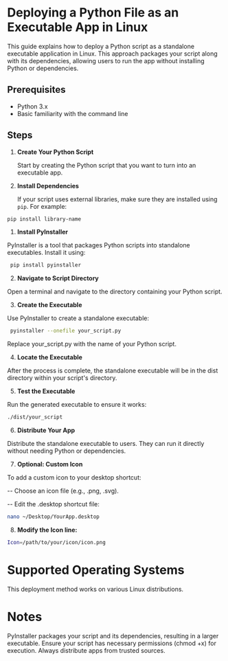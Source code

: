 # Deploying a Python File as an Executable App in Linux

This guide explains how to deploy a Python script as a standalone executable application in Linux. This approach packages your script along with its dependencies, allowing users to run the app without installing Python or dependencies.

## Prerequisites

- Python 3.x
- Basic familiarity with the command line

## Steps

1. **Create Your Python Script**

   Start by creating the Python script that you want to turn into an executable app.

2. **Install Dependencies**

   If your script uses external libraries, make sure they are installed using `pip`. For example:

```sh
pip install library-name
```

1. **Install PyInstaller**

PyInstaller is a tool that packages Python scripts into standalone executables. Install it using:

``` sh
 pip install pyinstaller
```

2. **Navigate to Script Directory**

Open a terminal and navigate to the directory containing your Python script.

3. **Create the Executable**

Use PyInstaller to create a standalone executable:

```sh
 pyinstaller --onefile your_script.py
```
Replace your_script.py with the name of your Python script.

4. **Locate the Executable**

After the process is complete, the standalone executable will be in the dist directory within your script's directory.

5. **Test the Executable**

Run the generated executable to ensure it works:

```sh
./dist/your_script
```

6. **Distribute Your App**

Distribute the standalone executable to users. They can run it directly without needing Python or dependencies.

7. **Optional: Custom Icon**

To add a custom icon to your desktop shortcut:

-- Choose an icon file (e.g., .png, .svg).

-- Edit the .desktop shortcut file:

```sh
nano ~/Desktop/YourApp.desktop
```
8. **Modify the Icon line:**

```sh
Icon=/path/to/your/icon/icon.png
```

# Supported Operating Systems
 This deployment method works on various Linux distributions.

# Notes
 PyInstaller packages your script and its dependencies, resulting in a larger executable.
 Ensure your script has necessary permissions (chmod +x) for execution.
 Always distribute apps from trusted sources.
